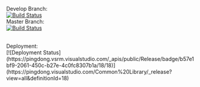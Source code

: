 Develop Branch:<br />
[![Build Status](https://pingdong.visualstudio.com/Common%20Library/_apis/build/status/library/dotnet/pingdong.dotnet.eventbus.core?branchName=develop)](https://pingdong.visualstudio.com/Common%20Library/_build/latest?definitionId=27&branchName=develop)<br />
Master Branch:<br />
[![Build Status](https://pingdong.visualstudio.com/Common%20Library/_apis/build/status/library/dotnet/pingdong.dotnet.eventbus.core?branchName=master)](https://pingdong.visualstudio.com/Common%20Library/_build/latest?definitionId=27&branchName=master)<br />

<br />
Deployment:<br />
[![Deployment Status](https://pingdong.vsrm.visualstudio.com/_apis/public/Release/badge/b57e1bf9-2061-450c-b27e-4c0fc8307b1a/18/18)](https://pingdong.visualstudio.com/Common%20Library/_release?view=all&definitionId=18)
